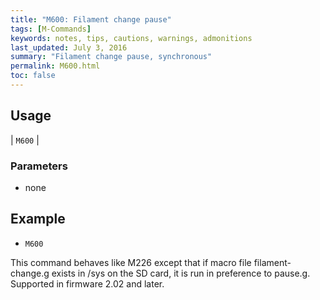 ```yaml
---
title: "M600: Filament change pause" 
tags: [M-Commands]
keywords: notes, tips, cautions, warnings, admonitions
last_updated: July 3, 2016
summary: "Filament change pause, synchronous"
permalink: M600.html
toc: false
---
```



## Usage ##

| `M600` | 

### Parameters ###
+ none

## Example ##

+ `M600` 

This command behaves like M226 except that if macro file filament-change.g exists in /sys on the SD card, it is run in preference to pause.g. Supported in firmware 2.02 and later.
